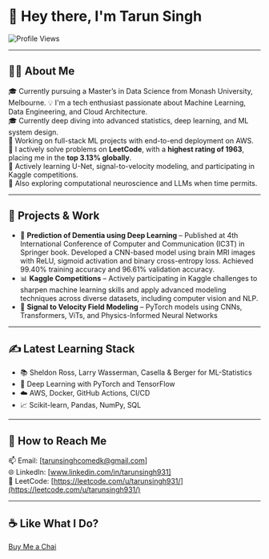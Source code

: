 # 👋 Hey there, I'm Tarun Singh

![Profile Views](https://komarev.com/ghpvc/?username=tarunsingh123&color=blueviolet)

---

## 👨‍💻 About Me

🎓 Currently pursuing a Master’s in Data Science from Monash University, Melbourne.
💡 I'm a tech enthusiast passionate about Machine Learning, Data Engineering, and Cloud Architecture.  
🎓 Currently deep diving into advanced statistics, deep learning, and ML system design.  
🔭 Working on full-stack ML projects with end-to-end deployment on AWS.  
💪 I actively solve problems on **LeetCode**, with a **highest rating of 1963**, placing me in the **top 3.13% globally**.  
🌱 Actively learning U-Net, signal-to-velocity modeling, and participating in Kaggle competitions.  
🧠 Also exploring computational neuroscience and LLMs when time permits.

---

## 📁 Projects & Work

- 🚀 **Prediction of Dementia using Deep Learning** – Published at 4th International Conference of Computer and Communication (IC3T) in Springer book. Developed a CNN-based model using brain MRI images with ReLU, sigmoid activation and binary cross-entropy loss. Achieved 99.40% training accuracy and 96.61% validation accuracy.
- 📊 **Kaggle Competitions** –   Actively participating in Kaggle challenges to sharpen machine learning skills and apply advanced modeling techniques across diverse datasets, including computer vision and NLP.  
- 🧪 **Signal to Velocity Field Modeling** – PyTorch models using CNNs, Transformers, ViTs, and Physics-Informed Neural Networks

---

## ✍️ Latest Learning Stack

- 📚 Sheldon Ross, Larry Wasserman, Casella & Berger for ML-Statistics  
- 🧠 Deep Learning with PyTorch and TensorFlow  
- ☁️ AWS, Docker, GitHub Actions, CI/CD  
- 📈 Scikit-learn, Pandas, NumPy, SQL

---

## 💬 How to Reach Me

📫 Email: [tarunsinghcomedk@gmail.com]  
🌐 LinkedIn: [www.linkedin.com/in/tarunsingh931]  
🧩 LeetCode: [https://leetcode.com/u/tarunsingh931/](https://leetcode.com/u/tarunsingh931/)

---

## ☕ Like What I Do?

[Buy Me a Chai](https://buymeacoffee.com/yourusername)

